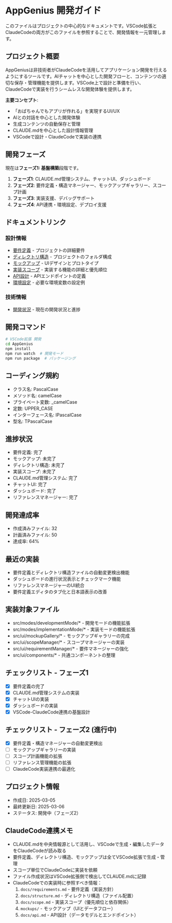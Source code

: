 # AppGenius 開発ガイド

このファイルはプロジェクトの中心的なドキュメントです。VSCode拡張とClaudeCodeの両方がこのファイルを参照することで、開発情報を一元管理します。

## プロジェクト概要

AppGeniusは非技術者がClaudeCodeを活用してアプリケーション開発を行えるようにするツールです。AIチャットを中心とした開発フローと、コンテンツの適切な保存・管理機能を提供します。VSCode上で設計と準備を行い、ClaudeCodeで実装を行うシームレスな開発体験を提供します。

**主要コンセプト**:
- 「おばちゃんでもアプリが作れる」を実現するUI/UX
- AIとの対話を中心とした開発体験
- 生成コンテンツの自動保存と管理
- CLAUDE.mdを中心とした設計情報管理
- VSCodeで設計・ClaudeCodeで実装の連携

## 開発フェーズ

現在は**フェーズ1: 基盤構築**段階です。

1. **フェーズ1**: CLAUDE.md管理システム、チャットUI、ダッシュボード
2. **フェーズ2**: 要件定義・構造マネージャー、モックアップギャラリー、スコープ計画
3. **フェーズ3**: 実装支援、デバッグサポート
4. **フェーズ4**: API連携・環境設定、デプロイ支援

## ドキュメントリンク

### 設計情報
- [要件定義](./docs/requirements.md) - プロジェクトの詳細要件
- [ディレクトリ構造](./docs/structure.md) - プロジェクトのフォルダ構成
- [モックアップ](./mockups/) - UIデザインとプロトタイプ
- [実装スコープ](./docs/scope.md) - 実装する機能の詳細と優先順位
- [API設計](./docs/api.md) - APIエンドポイントの定義
- [環境設定](./docs/env.example) - 必要な環境変数の設定例

### 技術情報
- [開発状況](./docs/CURRENT_STATUS.md) - 現在の開発状況と進捗

## 開発コマンド

```bash
# VSCode拡張 開発
cd AppGenius
npm install
npm run watch  # 開発モード
npm run package  # パッケージング
```

## コーディング規約
- クラス名: PascalCase
- メソッド名: camelCase
- プライベート変数: _camelCase
- 定数: UPPER_CASE
- インターフェース名: IPascalCase
- 型名: TPascalCase

## 進捗状況
- 要件定義: 完了
- モックアップ: 未完了
- ディレクトリ構造: 未完了
- 実装スコープ: 未完了
- CLAUDE.md管理システム: 完了
- チャットUI: 完了
- ダッシュボード: 完了
- リファレンスマネージャー: 完了

## 開発達成率
- 作成済みファイル: 32
- 計画済みファイル: 50
- 達成率: 64%

## 最近の実装
- 要件定義とディレクトリ構造ファイルの自動変更検出機能
- ダッシュボードの進行状況表示とチェックマーク機能
- リファレンスマネージャーのUI統合
- 要件定義エディタのタブ化と日本語表示の改善

## 実装対象ファイル
- src/modes/developmentMode/* - 開発モードの機能拡張
- src/modes/implementationMode/* - 実装モードの機能拡張
- src/ui/mockupGallery/* - モックアップギャラリーの完成
- src/ui/scopeManager/* - スコープマネージャーの実装
- src/ui/requirementManager/* - 要件マネージャーの強化
- src/ui/components/* - 共通コンポーネントの整理

## チェックリスト - フェーズ1
- [x] 要件定義の完了
- [x] CLAUDE.md管理システムの実装
- [x] チャットUIの実装
- [x] ダッシュボードの実装
- [x] VSCode-ClaudeCode連携の基盤設計

## チェックリスト - フェーズ2 (進行中)
- [x] 要件定義・構造マネージャーの自動変更検出
- [ ] モックアップギャラリーの実装
- [ ] スコープ計画機能の拡張
- [ ] リファレンス管理機能の拡張
- [ ] ClaudeCode実装連携の最適化

## プロジェクト情報
- 作成日: 2025-03-05
- 最終更新日: 2025-03-06
- ステータス: 開発中（フェーズ2）

## ClaudeCode連携メモ
- CLAUDE.mdを中央情報源として活用し、VSCodeで生成・編集したデータをClaudeCodeが読み取る
- 要件定義、ディレクトリ構造、モックアップは全てVSCode拡張で生成・管理
- スコープ単位でClaudeCodeに実装を依頼
- ファイル作成状況はVSCode拡張側で検出してCLAUDE.mdに記録
- ClaudeCodeでの実装時に参照すべき情報：
  1. `docs/requirements.md` - 要件定義（実装方針）
  2. `docs/structure.md` - ディレクトリ構造（ファイル配置）
  3. `docs/scope.md` - 実装スコープ（優先順位と依存関係）
  4. `mockups/` - モックアップ（UIとデータフロー）
  5. `docs/api.md` - API設計（データモデルとエンドポイント）